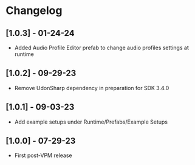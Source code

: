 # Changelog

## [1.0.3] - 01-24-24

- Added Audio Profile Editor prefab to change audio profiles settings at runtime

## [1.0.2] - 09-29-23

- Remove UdonSharp dependency in preparation for SDK 3.4.0

## [1.0.1] - 09-03-23

- Add example setups under Runtime/Prefabs/Example Setups

## [1.0.0] - 07-29-23

- First post-VPM release
